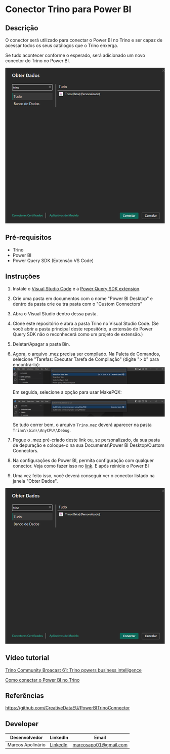 # Conector Trino para Power BI
## Descrição
O conector será utilizado para conectar o Power BI no Trino e ser capaz de acessar todos os seus catálogos que o Trino enxerga.

Se tudo acontecer conforme o esperado, será adicionado um novo conector do Trino no Power BI.

![image](assets/conector_trino.png)


## Pré-requisitos
* Trino
* Power BI
* Power Query SDK (Extensão VS Code)

## Instruções

1. Instale o [Visual Studio Code](https://code.visualstudio.com/) e a [Power Query SDK
extension](https://marketplace.visualstudio.com/items?itemName=PowerQuery.vscode-powerquery-sdk).

2. Crie uma pasta em documentos com o nome "Power BI Desktop" e dentro da pasta crie ou tra pasta com o "Custom Connectors"

3. Abra o Visual Studio dentro dessa pasta.

4. Clone este repositório e abra a pasta Trino no Visual Studio Code. (Se você abrir a pasta principal deste repositório, a extensão do Power Query SDK não o reconhecerá como um projeto de extensão.)

5. Deletar/Apagar a pasta Bin.

6. Agora, o arquivo .mez precisa ser compilado. Na Paleta de Comandos, selecione "Tarefas: Executar Tarefa de Compilação" (digite "> b" para encontrá-lo):
    ![imagem](assets/RunBuildTask.png)

    Em seguida, selecione a opção para usar MakePQX:

    ![image](assets/MakePQX.png)

    Se tudo correr bem, o arquivo  `Trino.mez`  deverá aparecer na pasta `Trino\\bin\\AnyCPU\\Debug`. 

7. Pegue o .mez pré-criado deste link ou, se personalizado, da sua pasta de depuração e coloque-o na sua Documents\Power BI Desktop\Custom Connectors.


8. Na configurações do Power BI, permita configuração com qualquer conector. Veja como fazer isso no [link](https://learn.microsoft.com/en-us/power-bi/connect-data/desktop-connector-extensibility#certified-connectors). E após reinicie o Power BI

9. Uma vez feito isso, você deverá conseguir ver o conector listado na janela "Obter Dados".

![Power BI Trino Connector Menu](assets/conector_trino.png)

## Vídeo tutorial

[Trino Community Broacast 61: Trino powers business intelligence](https://www.youtube.com/watch?v=YlcfTP5ei80&t=689s)

[Como conectar o Power BI no Trino](https://www.youtube.com/watch?v=4eWgjd1Etrw&t=320s)

## Referências
https://github.com/CreativeDataEU/PowerBITrinoConnector


## Developer
| Desenvolvedor      | LinkedIn                                   | Email                        |
|--------------------|--------------------------------------------|------------------------------|
| Marcos Apolinário  | [LinkedIn](https://www.linkedin.com/in/marcos-apolinario/) | marcosapo01@gmail.com        |
